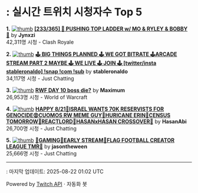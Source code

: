 # : 실시간 트위치 시청자수 Top 5

**1.** [![thumb](https://static-cdn.jtvnw.net/previews-ttv/live_user_jynxzi-320x180.jpg)](https://twitch.tv/Jynxzi)
**[[233/365] 🔴 PUSHING TOP LADDER w/ MO & RYLEY & BOBBY 🔴](https://twitch.tv/Jynxzi)** by **Jynxzi**<br>42,311명 시청  - Clash Royale

**2.** [![thumb](https://static-cdn.jtvnw.net/previews-ttv/live_user_stableronaldo-320x180.jpg)](https://twitch.tv/stableronaldo)
**[🕹️ BIG THINGS PLANNED 🕹️ WE GOT BITRATE 🕹️ARCADE STREAM PART 2 MAYBE  🕹️  WE LIVE 🕹️ JOIN 🕹️   [twitter/insta stableronaldo] !snap !com !sub](https://twitch.tv/stableronaldo)** by **stableronaldo**<br>34,117명 시청  - Just Chatting

**3.** [![thumb](https://static-cdn.jtvnw.net/previews-ttv/live_user_maximum-320x180.jpg)](https://twitch.tv/Maximum)
**[RWF DAY 10 boss die?](https://twitch.tv/Maximum)** by **Maximum**<br>26,953명 시청  - World of Warcraft

**4.** [![thumb](https://static-cdn.jtvnw.net/previews-ttv/live_user_hasanabi-320x180.jpg)](https://twitch.tv/HasanAbi)
**[HAPPY 8/21🤬ISRAEL WANTS 70K RESERVISTS FOR GENOCIDE😡CUOMOS RW MEME GUY🤬HURICANE ERIN🤬CENSUS TOMORROW🤬REACTLORD🤬HASANxHASAN CROSSOVER🤬](https://twitch.tv/HasanAbi)** by **HasanAbi**<br>26,700명 시청  - Just Chatting

**5.** [![thumb](https://static-cdn.jtvnw.net/previews-ttv/live_user_jasontheween-320x180.jpg)](https://twitch.tv/jasontheween)
**[🔴GAMING🔴EARLY STREAM🔴FLAG FOOTBALL CREATOR LEAGUE TMR🔴](https://twitch.tv/jasontheween)** by **jasontheween**<br>25,666명 시청  - Just Chatting


---
: 마지막 업데이트: 2025-08-22 01:02 UTC

Powered by [Twitch API](https://dev.twitch.tv/docs/api/reference) · 자동화 봇